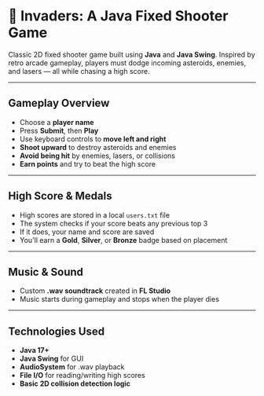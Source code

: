 # 🚀 Invaders: A Java Fixed Shooter Game

 Classic 2D fixed shooter game built using **Java** and **Java Swing**. Inspired by retro arcade gameplay, players must dodge incoming asteroids, enemies, and lasers — all while chasing a high score.

---

##  Gameplay Overview

- Choose a **player name**
- Press **Submit**, then **Play**
- Use keyboard controls to **move left and right**
- **Shoot upward** to destroy asteroids and enemies
- **Avoid being hit** by enemies, lasers, or collisions
- **Earn points** and try to beat the high score

---

##  High Score & Medals

- High scores are stored in a local `users.txt` file
- The system checks if your score beats any previous top 3
- If it does, your name and score are saved
- You'll earn a **Gold**, **Silver**, or **Bronze** badge based on placement

---

##  Music & Sound

- Custom **.wav soundtrack** created in **FL Studio**
- Music starts during gameplay and stops when the player dies

---

##  Technologies Used

- **Java 17+**
- **Java Swing** for GUI
- **AudioSystem** for .wav playback
- **File I/O** for reading/writing high scores
- **Basic 2D collision detection logic**
